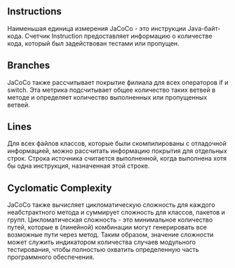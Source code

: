 ## Instructions 

Наименьшая единица измерения JaCoCo - это инструкции Java-байт-кода.
Счетчик Instruction предоставляет информацию о количестве кода, который был задействован тестами или пропущен.

## Branches 

JaCoCo также рассчитывает покрытие филиала для всех операторов if и switch. 
Эта метрика подсчитывает общее количество таких ветвей в методе и определяет количество выполненных или пропущенных ветвей.

## Lines

Для всех файлов классов, которые были скомпилированы с отладочной информацией, можно рассчитать информацию покрытия для отдельных строк. 
Строка источника считается выполненной, когда выполнена хотя бы одна инструкция, назначенная этой строке.

## Cyclomatic Complexity

JaCoCo также вычисляет цикломатическую сложность для каждого неабстрактного метода и суммирует сложность для классов, пакетов и групп. 
Цикломатическая сложность - это минимальное количество путей, которые в (линейной) комбинации могут генерировать все возможные пути 
через метод. Таким образом, значение сложности может служить индикатором количества случаев модульного тестирования, чтобы полностью 
охватить определенную часть программного обеспечения.
